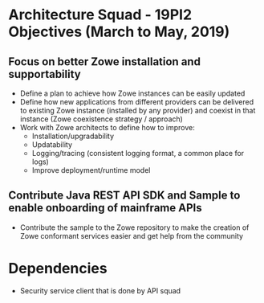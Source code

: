 # Architecture Squad - 19PI2 Objectives (March to May, 2019)

## Focus on better Zowe installation and supportability

* Define a plan to achieve how Zowe instances can be easily updated
* Define how new applications from different providers can be delivered to existing Zowe instance (installed by any provider) and coexist in that instance (Zowe coexistence strategy / approach)
* Work with Zowe architects to define how to improve:
    * Installation/upgradability
    * Updatability
    * Logging/tracing (consistent logging format, a common place for logs)
    * Improve deployment/runtime model

## Contribute Java REST API SDK and Sample to enable onboarding of mainframe APIs
* Contribute the sample to the Zowe repository to make the creation of Zowe conformant services easier and get help from the community

# Dependencies
* Security service client that is done by API squad
